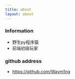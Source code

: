 ```yaml
---
title: about
layout: about
---
```


### Information
- 野生py程序猿
- 前端初级玩家

### github address
- https://github.com/Waym1ng